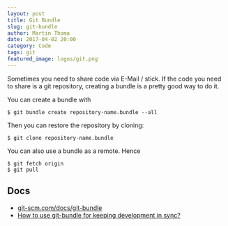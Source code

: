 ```yaml
---
layout: post
title: Git Bundle
slug: git-bundle
author: Martin Thoma
date: 2017-04-02 20:00
category: Code
tags: git
featured_image: logos/git.png
---
```


Sometimes you need to share code via E-Mail / stick. If the code you need to
share is a git repository, creating a bundle is a pretty good way to do it.


You can create a bundle with

```
$ git bundle create repository-name.bundle --all
```

Then you can restore the repository by cloning:

```
$ git clone repository-name.bundle
```

You can also use a bundle as a remote. Hence

```
$ git fetch origin
$ git pull
```


## Docs

* [git-scm.com/docs/git-bundle](https://git-scm.com/docs/git-bundle)
* [How to use git-bundle for keeping development in sync?](http://stackoverflow.com/q/3635952/562769)
